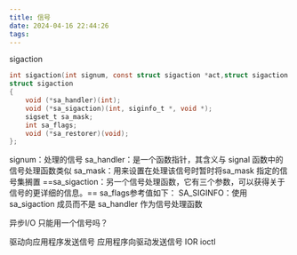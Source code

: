 ```yaml
---
title: 信号
date: 2024-04-16 22:44:26
tags: 
---
```


sigaction

```C
int sigaction(int signum, const struct sigaction *act,struct sigaction *oldact);
struct sigaction
{
    void (*sa_handler)(int);
    void (*sa_sigaction)(int, siginfo_t *, void *);
    sigset_t sa_mask;
    int sa_flags;
    void (*sa_restorer)(void);
};
```

signum：处理的信号
sa_handler：是一个函数指针，其含义与 signal 函数中的信号处理函数类似
sa_mask：用来设置在处理该信号时暂时将sa_mask 指定的信号集搁置
==sa_sigaction：另一个信号处理函数，它有三个参数，可以获得关于信号的更详细的信息。==
sa_flags参考值如下：
SA_SIGINFO：使用 sa_sigaction 成员而不是 sa_handler 作为信号处理函数

异步I/O
只能用一个信号吗？

驱动向应用程序发送信号
应用程序向驱动发送信号
IOR
ioctl
